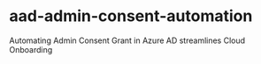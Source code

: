 # aad-admin-consent-automation
Automating Admin Consent Grant in Azure AD streamlines Cloud Onboarding
